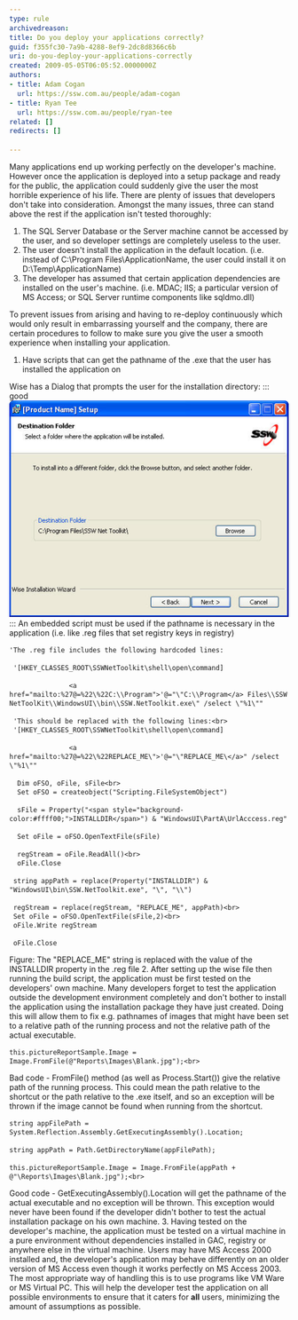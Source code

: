 ```yaml
---
type: rule
archivedreason: 
title: Do you deploy your applications correctly?
guid: f355fc30-7a9b-4288-8ef9-2dc8d8366c6b
uri: do-you-deploy-your-applications-correctly
created: 2009-05-05T06:05:52.0000000Z
authors:
- title: Adam Cogan
  url: https://ssw.com.au/people/adam-cogan
- title: Ryan Tee
  url: https://ssw.com.au/people/ryan-tee
related: []
redirects: []

---
```


Many applications end up working perfectly on the developer's machine. However once the application is deployed into a setup package and ready for the public, the application could suddenly give the user the most horrible experience of his life. There are plenty of issues that developers don't take into consideration. Amongst the many issues, three can stand above the rest if the application isn't tested thoroughly:

<!--endintro-->

1. The SQL Server Database or the Server machine cannot be accessed by the user, and so developer settings are completely useless to the user.
2. The user doesn't install the application in the default location. (i.e. instead of C:\Program Files\ApplicationName, the user could install it on D:\Temp\ApplicationName)
3. The developer has assumed that certain application dependencies are installed on the user's machine. (i.e. MDAC; IIS; a particular version of MS Access; or SQL Server runtime components like sqldmo.dll)


To prevent issues from arising and having to re-deploy continuously which would only result in embarrassing yourself and the company, there are certain procedures to follow to make sure you give the user a smooth experience when installing your application.

1. Have scripts that can get the pathname of the .exe that the user has installed the application on

Wise has a Dialog that prompts the user for the installation directory: 
::: good  
![Figure: Wise Prompts the user for the installation directory and sets the path to a property in wise called "INSTALLDIR"](INSTALLDIR.jpg)  
:::
    An embedded script must be used if the pathname is necessary in the application (i.e. like .reg files that set registry keys in registry)


```
'The .reg file includes the following hardcoded lines:

 '[HKEY_CLASSES_ROOT\SSWNetToolkit\shell\open\command]
  
               <a href="mailto:%27@=%22\%22C:\\Program">'@="\"C:\\Program</a> Files\\SSW NetToolKit\\WindowsUI\\bin\\SSW.NetToolkit.exe\" /select \"%1\""

 'This should be replaced with the following lines:<br>
 '[HKEY_CLASSES_ROOT\SSWNetToolkit\shell\open\command]

               <a href="mailto:%27@=%22\%22REPLACE_ME\">'@="\"REPLACE_ME\</a>" /select \"%1\""

  Dim oFSO, oFile, sFile<br>
  Set oFSO = createobject("Scripting.FileSystemObject")
           
  sFile = Property("<span style="background-color:#ffff00;">INSTALLDIR</span>") & "WindowsUI\PartA\UrlAcccess.reg"
                                        
  Set oFile = oFSO.OpenTextFile(sFile)

  regStream = oFile.ReadAll()<br>
  oFile.Close

 string appPath = replace(Property("INSTALLDIR") & "WindowsUI\bin\SSW.NetToolkit.exe", "\", "\\")

 regStream = replace(regStream, "REPLACE_ME", appPath)<br>
 Set oFile = oFSO.OpenTextFile(sFile,2)<br>
 oFile.Write regStream

 oFile.Close
```

Figure: The "REPLACE\_ME" string is replaced with the value of the INSTALLDIR property in the .reg file
2. After setting up the wise file then running the build script, the application must be first tested on the developers' own machine.
Many developers forget to test the application outside the development environment completely and don't bother to install the application using the installation package they have just created.
Doing this will allow them to fix e.g. pathnames of images that might have been set to a relative path of the running process and not the relative path of the actual executable. 

```
this.pictureReportSample.Image = Image.FromFile(@"Reports\Images\Blank.jpg");<br>
```

Bad code - FromFile() method (as well as Process.Start()) give the relative path of the running process. This could mean the path relative to the shortcut or the path relative to the .exe itself, and so an exception will be thrown if the image cannot be found when running from the shortcut.

```
string appFilePath = System.Reflection.Assembly.GetExecutingAssembly().Location;

string appPath = Path.GetDirectoryName(appFilePath);

this.pictureReportSample.Image = Image.FromFile(appPath + @"\Reports\Images\Blank.jpg");<br>
```

Good code - GetExecutingAssembly().Location will get the pathname of the actual executable and no exception will be thrown.    This exception would never have been found if the developer didn't bother to test the actual installation package on his own machine.
3. Having tested on the developer's machine, the application must be tested on a virtual machine in a pure environment without dependencies installed in GAC, registry or anywhere else in the virtual machine.
    Users may have MS Access 2000 installed and, the developer's application may behave differently on an older version of MS Access even though it works perfectly on MS Access 2003. The most appropriate way of handling this is to use programs like VM Ware or MS Virtual PC.
This will help the developer test the application on all possible environments to ensure that it caters for  **all** users, minimizing the amount of assumptions as possible.

